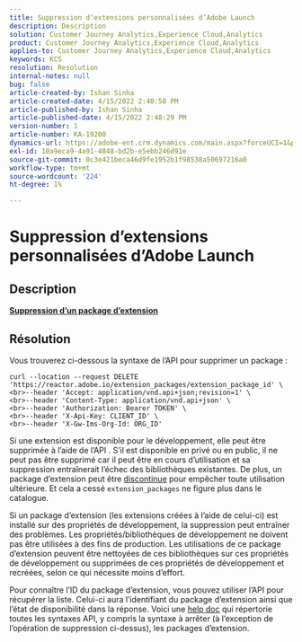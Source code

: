 ```yaml
---
title: Suppression d’extensions personnalisées d’Adobe Launch
description: Description
solution: Customer Journey Analytics,Experience Cloud,Analytics
product: Customer Journey Analytics,Experience Cloud,Analytics
applies-to: Customer Journey Analytics,Experience Cloud,Analytics
keywords: KCS
resolution: Resolution
internal-notes: null
bug: false
article-created-by: Ishan Sinha
article-created-date: 4/15/2022 2:40:58 PM
article-published-by: Ishan Sinha
article-published-date: 4/15/2022 2:48:29 PM
version-number: 1
article-number: KA-19200
dynamics-url: https://adobe-ent.crm.dynamics.com/main.aspx?forceUCI=1&pagetype=entityrecord&etn=knowledgearticle&id=d53e500b-cabc-ec11-983f-0022480b4e7f
exl-id: 10a9eca9-4a91-4848-bd2b-e5ebb246d91e
source-git-commit: 0c3e421beca46d9fe1952b1f98538a50697216a0
workflow-type: tm+mt
source-wordcount: '224'
ht-degree: 1%

---
```


# Suppression d’extensions personnalisées d’Adobe Launch

## Description

<u><b>Suppression d’un package d’extension</b></u>

## Résolution


Vous trouverez ci-dessous la syntaxe de l’API pour supprimer un package :


```
curl --location --request DELETE 'https://reactor.adobe.io/extension_packages/extension_package_id' \
<br>--header 'Accept: application/vnd.api+json;revision=1' \
<br>--header 'Content-Type: application/vnd.api+json' \
<br>--header 'Authorization: Bearer TOKEN' \
<br>--header 'X-Api-Key: CLIENT_ID' \
<br>--header 'X-Gw-Ims-Org-Id: ORG_ID'
```


Si une extension est disponible pour le développement, elle peut être supprimée à l’aide de l’API . S’il est disponible en privé ou en public, il ne peut pas être supprimé car il peut être en cours d’utilisation et sa suppression entraînerait l’échec des bibliothèques existantes. De plus, un package d’extension peut être [discontinue](https://experienceleague.adobe.com/docs/experience-platform/tags/api/endpoints/extension-packages.html?lang=en#discontinue) pour empêcher toute utilisation ultérieure. Et cela a cessé `extension_packages` ne figure plus dans le catalogue.

Si un package d’extension (les extensions créées à l’aide de celui-ci) est installé sur des propriétés de développement, la suppression peut entraîner des problèmes. Les propriétés/bibliothèques de développement ne doivent pas être utilisées à des fins de production. Les utilisations de ce package d’extension peuvent être nettoyées de ces bibliothèques sur ces propriétés de développement ou supprimées de ces propriétés de développement et recréées, selon ce qui nécessite moins d’effort.

Pour connaître l’ID du package d’extension, vous pouvez utiliser l’API pour récupérer la liste. Celui-ci aura l’identifiant du package d’extension ainsi que l’état de disponibilité dans la réponse. Voici une [help doc](https://experienceleague.adobe.com/docs/experience-platform/tags/api/endpoints/extension-packages.html?lang=en#list) qui répertorie toutes les syntaxes API, y compris la syntaxe à arrêter (à l’exception de l’opération de suppression ci-dessus), les packages d’extension.
